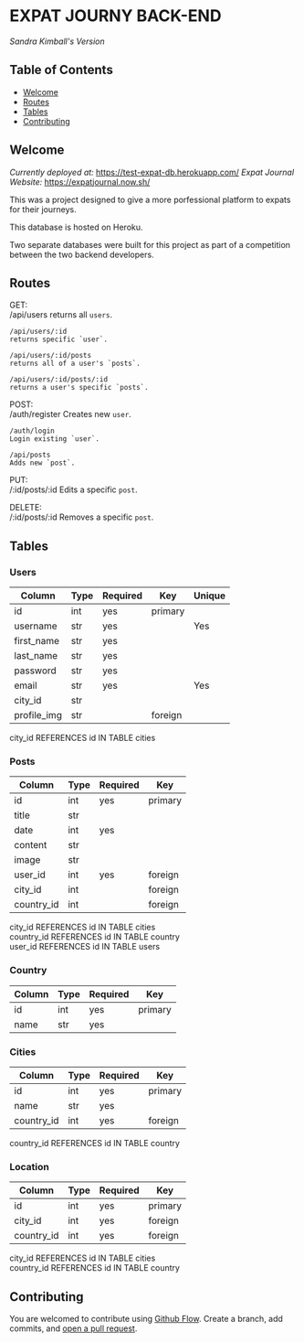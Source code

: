 # EXPAT JOURNY BACK-END
*Sandra Kimball's Version*

## Table of Contents

- [Welcome](#welcome)
- [Routes](#routes)
- [Tables](#tables)
- [Contributing](#contributing)



## Welcome 
_Currently deployed at:_ https://test-expat-db.herokuapp.com/
_Expat Journal Website:_ https://expatjournal.now.sh/

This was a project designed to give a more porfessional platform to expats for their journeys.

This database is hosted on Heroku.

Two separate databases were built for this project as part of a competition between the two backend developers.

## Routes

GET: <br>
    /api/users 
    returns all `users`.

    /api/users/:id
    returns specific `user`.

    /api/users/:id/posts
    returns all of a user's `posts`. 

    /api/users/:id/posts/:id
    returns a user's specific `posts`. 


POST:<br>
    /auth/register
    Creates new `user`.

    /auth/login
    Login existing `user`.

    /api/posts
    Adds new `post`.


PUT:<br>
    /:id/posts/:id
    Edits a specific `post`.


DELETE:<br>
    /:id/posts/:id
    Removes a specific `post`.


## Tables

### Users
| Column    | Type  | Required  | Key     | Unique  |
|-----------|-------|-----------|---------|---------|
| id        | int   | yes       | primary |         |
| username  | str   | yes       |         | Yes     |
| first_name| str   | yes       |         |         |
| last_name | str   | yes       |         |         |
| password  | str   | yes       |         |         |
| email     | str   | yes       |         | Yes     |
| city_id   | str   |           |         |         |
| profile_img| str  |           | foreign |         |

city_id REFERENCES id IN TABLE cities 


### Posts
| Column    | Type  | Required  | Key     |
|-----------|-------|-----------|---------|
| id        | int   | yes       | primary |
| title     | str   |           |         |
| date      | int   | yes       |         |
| content   | str   |           |         |
| image     | str   |           |         |
| user_id   | int   | yes       | foreign |
| city_id   | int   |           | foreign |
| country_id| int   |           | foreign |

city_id REFERENCES id IN TABLE cities </br>
country_id REFERENCES id IN TABLE country </br>
user_id REFERENCES id IN TABLE users

### Country
| Column    | Type  | Required  | Key     |
|-----------|-------|-----------|---------|
| id        | int   | yes       | primary |
| name      | str   | yes       |         |


### Cities
| Column    | Type  | Required  | Key     |
|-----------|-------|-----------|---------|
| id        | int   | yes       | primary |
| name      | str   | yes       |         |
| country_id| int   | yes       | foreign |

country_id REFERENCES id IN TABLE country </br>


### Location
| Column    | Type  | Required  | Key     |
|-----------|-------|-----------|---------|
| id        | int   | yes       | primary |
| city_id   | int   | yes       | foreign |
| country_id| int   | yes       | foreign |

city_id REFERENCES id IN TABLE cities </br>
country_id REFERENCES id IN TABLE country </br>



## Contributing

You are welcomed to contribute using [Github Flow](https://guides.github.com/introduction/flow/). Create a branch, add commits, and [open a pull request](https://github.com/workout-tracktor/labspt4-workout-tracker-BE/compare).